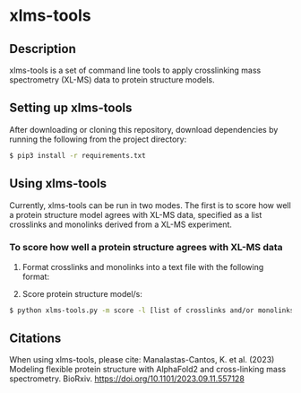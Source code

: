 # xlms-tools

## Description
xlms-tools is a set of command line tools to apply crosslinking mass spectrometry (XL-MS) data to protein structure models.

## Setting up xlms-tools
After downloading or cloning this repository, download dependencies by running the following from the project directory:
```bash
$ pip3 install -r requirements.txt
```

## Using xlms-tools
Currently, xlms-tools can be run in two modes. The first is to score how well a protein structure model agrees with XL-MS data, specified as a list crosslinks and monolinks derived from a XL-MS experiment.


### To score how well a protein structure agrees with XL-MS data
1. Format crosslinks and monolinks into a text file with the following format:


2. Score protein structure model/s:
```bash
$ python xlms-tools.py -m score -l [list of crosslinks and/or monolinks] [PDB file]
```

## Citations
When using xlms-tools, please cite:
Manalastas-Cantos, K. et al. (2023) Modeling flexible protein structure with AlphaFold2 and cross-linking mass spectrometry. BioRxiv. https://doi.org/10.1101/2023.09.11.557128 
